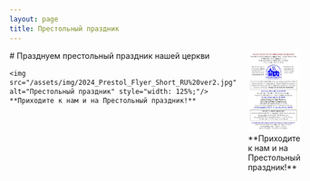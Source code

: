 ```yaml
---
layout: page
title: Престольный праздник
---
```


<div style="display: flex; justify-content: space-between; gap: 20px;">
  <div style="flex: 1;">
    # Празднуем престольный праздник нашей церкви

    <img src="/assets/img/2024_Prestol_Flyer_Short_RU%20ver2.jpg" alt="Престольный праздник" style="width: 125%;"/>
    **Приходите к нам и на Престольный праздник!**
  </div>
  <div style="flex: 1;">
    <img src="/assets/img/2024_Prestol_Flyer_Short_EN%20ver2.jpg" alt="Престольный праздник" style="width: 125%;"/>
    **Приходите к нам и на Престольный праздник!**
  </div>
</div>
